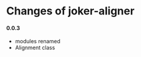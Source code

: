 Changes of joker-aligner
========================

#### 0.0.3

* modules renamed
* Alignment class

